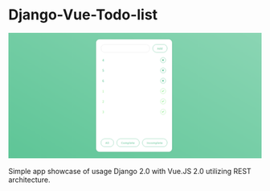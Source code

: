 # Django-Vue-Todo-list

![borrowed design](https://github.com/Poodrdt/Django-Vue-Todo-list/blob/master/view.png)

Simple app showcase of usage Django 2.0 with Vue.JS 2.0 utilizing REST architecture.
